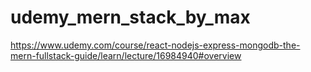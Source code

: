 # udemy_mern_stack_by_max
https://www.udemy.com/course/react-nodejs-express-mongodb-the-mern-fullstack-guide/learn/lecture/16984940#overview

